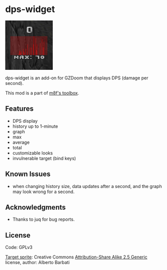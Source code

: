 # dps-widget

![screenshot](screenshots/screenshot.png)

dps-widget is an add-on for GZDoom that displays DPS (damage per second).

This mod is a part of [m8f's toolbox](https://mmaulwurff.github.io/pages/toolbox).

## Features

- DPS display
- history up to 1-minute
- graph
- max
- average
- total
- customizable looks
- invulnerable target (bind keys)

## Known Issues

- when changing history size, data updates after a second, and the graph may
  look wrong for a second.

## Acknowledgments

- Thanks to juq for bug reports.

## License

Code: GPLv3

[Target sprite](https://commons.wikimedia.org/wiki/File:WA_80_cm_archery_target.svg):
Creative Commons [Attribution-Share Alike 2.5 Generic](https://creativecommons.org/licenses/by-sa/2.5/deed.en) license, author: Alberto Barbati
